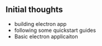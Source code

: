 ## Initial thoughts

- building electron app
- following some quickstart guides
- Basic electron applicaiton